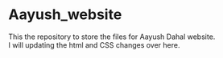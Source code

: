 # Aayush_website
This the repository to store the files for Aayush Dahal website.
<br>
I will updating the html and CSS changes over here.
